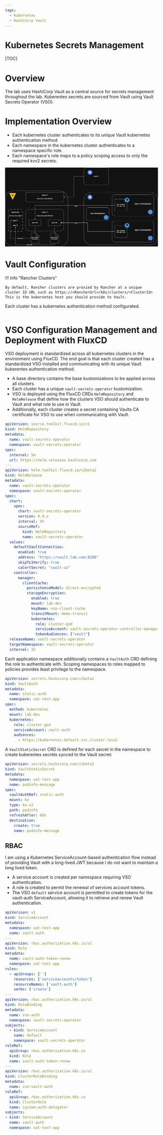 ```yaml
---
tags:
  - Kubernetes
  - HashiCorp Vault
---
```


# Kubernetes Secrets Management

[TOC]

# Overview

The lab uses HashiCorp Vault as a central source for secrets management throughout the lab. Kuberentes secrets are sourced from Vault using Vault Secrets Operator (VSO).

# Implementation Overview

- Each kubernetes cluster authenticates to its unique Vault kubernetes authentication method.
- Each namespace in the kubernetes cluster authenticates to a namespace specific role.
- Each namespace's role maps to a policy scoping access to only the required kvv2 secrets.

![VSO](../assets/vault-secrets-operator.jpg)

# Vault Configuration

!!! info "Rancher Clusters"

    By default, Rancher clusters are proxied by Rancher at a unique cluster ID URL such as https://<RancherUrl>/k8s/clusters/<ClusterId> This is the kubernetes host you should provide to Vault.

Each cluster has a kubernetes authentication method configurated. 

```bash
```

# VSO Configuration Management and Deployment with FluxCD

VSO deployment is standardized across all kubernetes clusters in the environment using FluxCD. The end goal is that each cluster created has a standardized VSO installed and communicating with its unique Vault kuberentes authentication method.

- A base directory contains the base kustomizations to be applied across all clusters.
- Each cluster has a unique `vault-secrets-operator` kustomization.
- VSO is deployed using the FluxCD CRDs `HelmRepository` and `HelmRelease` that define how the clusters VSO should authenticate to Vault and what role to use in Vault.
- Additionally, each cluster creates a secret containing Vaults CA certificate for VSO to use when communicating with Vault.

```yaml title="HelmRepository and HelmRelease CRDs"
apiVersion: source.toolkit.fluxcd.io/v1
kind: HelmRepository
metadata:
  name: vault-secrets-operator
  namespace: vault-secrets-operator
spec:
  interval: 5m
  url: https://helm.releases.hashicorp.com
---
apiVersion: helm.toolkit.fluxcd.io/v2beta2
kind: HelmRelease
metadata:
  name: vault-secrets-operator
  namespace: vault-secrets-operator
spec:
  chart:
    spec:
      chart: vault-secrets-operator
      version: 0.9.x
      interval: 5h
      sourceRef:
        kind: HelmRepository
        name: vault-secrets-operator
  values:
    defaultVaultConnection:
      enabled: true
      address: "https://vault.lab.com:8200"
      skipTLSVerify: true
      caCertSecret: "vault-ca"
    controller:
      manager:
        clientCache:
          persistenceModel: direct-encrypted
          storageEncryption:
            enabled: true
            mount: lab-dev
            keyName: vso-client-cache
            transitMount: demo-transit
            kubernetes:
              role: cluster-god
              serviceAccount: vault-secrets-operator-controller-manager
              tokenAudiences: ["vault"]
  releaseName: vault-secrets-operator
  targetNamespace: vault-secrets-operator
  interval: 1h
```

Each application namespace additionally contains a `VaultAuth` CRD defining the role to authenticate with. Scoping namespaces to roles mapped to policies provides least privilege to the namespace.

```yaml title="VaultAuth per Namespace"
apiVersion: secrets.hashicorp.com/v1beta1
kind: VaultAuth
metadata:
  name: static-auth
  namespace: uat-test-app
spec:
  method: kubernetes
  mount: lab-dev
  kubernetes:
    role: cluster-god
    serviceAccount: vault-auth
    audiences:
      - https://kubernetes.default.svc.cluster.local
```

A `VaultStaticSecret` CRD is defined for each secret in the namespace to create kuberentes secrets synced to the Vault secret:


```yaml title="VaultStaticSecret per secret"
apiVersion: secrets.hashicorp.com/v1beta1
kind: VaultStaticSecret
metadata:
  namespace: uat-test-app
  name: podinfo-message
spec:
  vaultAuthRef: static-auth
  mount: kv
  type: kv-v2
  path: podinfo
  refreshAfter: 60s
  destination:
    create: true
    name: podinfo-message
```

## RBAC

I am using a Kubernetes ServiceAccount-based authentication flow instead of providing Vault with a long-lived JWT because I do not want to maintain a long lived token. 

- A service account is created per namespace requiring VSO authentication.
- A role is created to permit the renewal of services account tokens.
- The VSO `default` service account is permitted to create tokens for the vault-auth ServiceAccount, allowing it to retrieve and renew Vault authentication.

```yaml title="VSO RBAC Per Namespace"
apiVersion: v1
kind: ServiceAccount
metadata:
  namespace: uat-test-app
  name: vault-auth
---
apiVersion: rbac.authorization.k8s.io/v1
kind: Role
metadata:
  name: vault-auth-token-renew
  namespace: uat-test-app
rules:
  - apiGroups: ['']
    resources: ['serviceaccounts/token']
    resourceNames: ['vault-auth']
    verbs: ['create']
---
apiVersion: rbac.authorization.k8s.io/v1
kind: RoleBinding
metadata:
  name: vso-auth
  namespace: vault-secrets-operator
subjects:
  - kind: ServiceAccount
    name: default
    namespace: vault-secrets-operator
roleRef:
  apiGroup: rbac.authorization.k8s.io
  kind: Role
  name: vault-auth-token-renew
---
apiVersion: rbac.authorization.k8s.io/v1
kind: ClusterRoleBinding
metadata:
  name: vso:vault-auth
roleRef:
  apiGroup: rbac.authorization.k8s.io
  kind: ClusterRole
  name: system:auth-delegator
subjects:
- kind: ServiceAccount
  name: vault-auth
  namespace: uat-test-app
```

